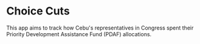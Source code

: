 Choice Cuts
==============

This app aims to track how Cebu's representatives in Congress spent their Priority Development Assistance Fund (PDAF) allocations.
